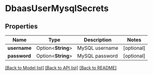 # DbaasUserMysqlSecrets

## Properties

Name | Type | Description | Notes
------------ | ------------- | ------------- | -------------
**username** | Option<**String**> | MySQL username | [optional]
**password** | Option<**String**> | MySQL password | [optional]

[[Back to Model list]](../README.md#documentation-for-models) [[Back to API list]](../README.md#documentation-for-api-endpoints) [[Back to README]](../README.md)


